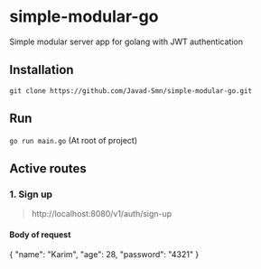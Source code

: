 # simple-modular-go
Simple modular server app for golang with JWT authentication

## Installation
```git clone https://github.com/Javad-Smn/simple-modular-go.git```

## Run
```go run main.go``` (At root of project)

## Active routes
### 1. Sign up
>http://localhost:8080/v1/auth/sign-up
#### Body of request
{
    "name": "Karim",
    "age": 28,
    "password": "4321"
}

